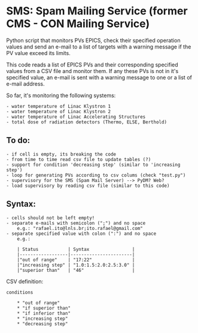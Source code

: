 SMS: Spam Mailing Service (former CMS - CON Mailing Service)
============================================================
Python script that monitors PVs EPICS, check their specified operation values and send an e-mail
to a list of targets with a warning message if the PV value exceed its limits.

This code reads a list of EPICS PVs and their corresponding specified values
from a CSV file and monitor them. If any these PVs is not in it's specified
value, an e-mail is sent with a warning message to one or a list of e-mail
address.

So far, it's monitoring the following systems:

    - water temperature of Linac Klystron 1
    - water temperature of Linac Klystron 2
    - water temperature of Linac Accelerating Structures
    - total dose of radiation detectors (Thermo, ELSE, Berthold)

To do:
----------

    - if cell is empty, its breaking the code
    - from time to time read csv file to update tables (?)
    - support for condition 'decreasing step' (similar to 'increasing step')
    - loop for generating PVs according to csv colums (check "test.py")
    - supervisory for the SMS (Spam Mail Server) --> PyDM? Web?
    - load supervisory by reading csv file (similar to this code)

Syntax:
----------
    - cells should not be left empty!
    - separate e-mails with semicolon (";") and no space
        e.g.: "rafael.ito@lnls.br;ito.rafael@gmail.com"
    - separate specified value with colon (":") and no space
        e.g.:

        | Status           | Syntax                |
        |------------------|-----------------------|
        |"out of range"    | "17:22"               |
        |"increasing step" | "1.0:1.5:2.0:2.5:3.0" |
        |"superior than"   | "46"                  |

CSV definition:

    conditions

        * "out of range"
        * "if superior than"
        * "if inferior than"
        * "increasing step"
        * "decreasing step"
